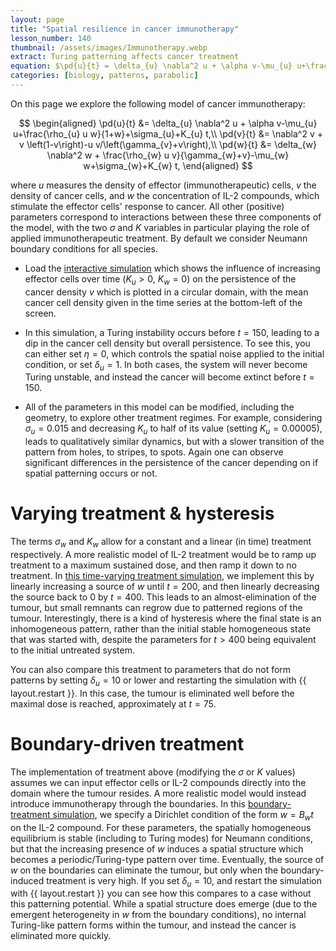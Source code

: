```yaml
---
layout: page
title: "Spatial resilience in cancer immunotherapy"
lesson_number: 140
thumbnail: /assets/images/Immunotherapy.webp
extract: Turing patterning affects cancer treatment
equation: $\pd{u}{t} = \delta_{u} \nabla^2 u + \alpha v-\mu_{u} u+\frac{\rho_{u} u w}{1+w}+\sigma_{u}+K_{u} t$, $\pd{v}{t} = \nabla^2 v + v \left(1-v\right)-u v/\left(\gamma_{v}+v\right)$, $\pd{w}{t} = \delta_{w} \nabla^2 w + \frac{\rho_{w} u v}{\gamma_{w}+v}-\mu_{w} w+\sigma_{w}+K_{w} t$
categories: [biology, patterns, parabolic]
---
```


On this page we explore the following model of cancer immunotherapy:

$$
\begin{aligned}
    \pd{u}{t} &= \delta_{u} \nabla^2 u + \alpha v-\mu_{u} u+\frac{\rho_{u} u w}{1+w}+\sigma_{u}+K_{u} t,\\
    \pd{v}{t} &= \nabla^2 v + v \left(1-v\right)-u v/\left(\gamma_{v}+v\right),\\
    \pd{w}{t} &= \delta_{w} \nabla^2 w + \frac{\rho_{w} u v}{\gamma_{w}+v}-\mu_{w} w+\sigma_{w}+K_{w} t,
    \end{aligned}
$$

where $u$ measures the density of effector (immunotherapeutic) cells, $v$ the density of cancer cells, and $w$ the concentration of IL-2 compounds, which stimulate the effector cells' response to cancer. All other (positive) parameters correspond to interactions between these three components of the model, with the two $\sigma$ and $K$ variables in particular playing the role of applied immunotherapeutic treatment. By default we consider Neumann boundary conditions for all species.

* Load the [interactive simulation](/sim/?preset=ImmunotherapyCircleNeumann) which shows the influence of increasing effector cells over time ($K_u>0$, $K_w=0$) on the persistence of the cancer density $v$ which is plotted in a circular domain, with the mean cancer cell density given in the time series at the bottom-left of the screen.

* In this simulation, a Turing instability occurs before $t=150$, leading to a dip in the cancer cell density but overall persistence. To see this, you can either set $\eta=0$, which controls the spatial noise applied to the initial condition, or set $\delta_u=1$. In both cases, the system will never become Turing unstable, and instead the cancer will become extinct before $t=150$.

* All of the parameters in this model can be modified, including the geometry, to explore other treatment regimes. For example, considering $\sigma_u=0.015$ and decreasing $K_u$ to half of its value (setting $K_u=0.00005$), leads to qualitatively similar dynamics, but with a slower transition of the pattern from holes, to stripes, to spots. Again one can observe significant differences in the persistence of the cancer depending on if spatial patterning occurs or not.

# Varying treatment & hysteresis

The terms $\sigma_w$ and $K_w$ allow for a constant and a linear (in time) treatment respectively. A more realistic model of IL-2 treatment would be to ramp up treatment to a maximum sustained dose, and then ramp it down to no treatment. In [this time-varying treatment simulation](/sim/?preset=ImmunotherapyCircleHysteresis), we implement this by linearly increasing a source of $w$ until $t=200$, and then linearly decreasing the source back to $0$ by $t=400$. This leads to an almost-elimination of the tumour, but small remnants can regrow due to patterned regions of the tumour. Interestingly, there is a kind of hysteresis where the final state is an inhomogeneous pattern, rather than the initial stable homogeneous state that was started with, despite the parameters for $t>400$ being equivalent to the initial untreated system.

You can also compare this treatment to parameters that do not form patterns by setting $\delta_u=10$ or lower and restarting the simulation with {{ layout.restart }}. In this case, the tumour is eliminated well before the maximal dose is reached, approximately at $t=75$.

# Boundary-driven treatment

The implementation of treatment above (modifying the $\sigma$ or $K$ values) assumes we can input effector cells or IL-2 compounds directly into the domain where the tumour resides. A more realistic model would instead introduce immunotherapy through the boundaries. In this [boundary-treatment simulation](/sim/?preset=ImmunotherapySquareDirichlet), we specify a Dirichlet condition of the form $w=B_w t$ on the IL-2 compound. For these parameters, the spatially homogeneous equilibrium is stable (including to Turing modes) for Neumann conditions, but that the increasing presence of $w$ induces a spatial structure which becomes a periodic/Turing-type pattern over time. Eventually, the source of $w$ on the boundaries can eliminate the tumour, but only when the boundary-induced treatment is very high. If you set $\delta_u=10$, and restart the simulation with {{ layout.restart }} you can see how this compares to a case without this patterning potential. While a spatial structure does emerge (due to the emergent heterogeneity in $w$ from the boundary conditions), no internal Turing-like pattern forms within the tumour, and instead the cancer is eliminated more quickly.
